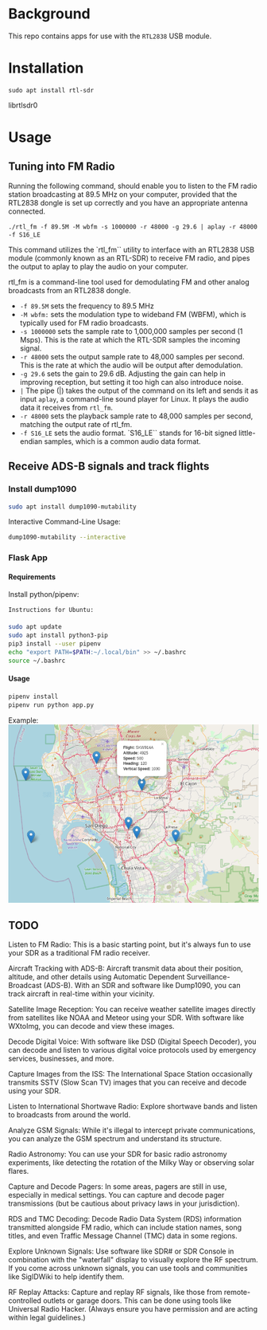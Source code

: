 # Background

This repo contains apps for use with the `RTL2838` USB module.

# Installation

```
sudo apt install rtl-sdr
```
librtlsdr0

# Usage

## Tuning into FM Radio

Running the following command, should enable you to listen to the FM radio station broadcasting at 89.5 MHz on your computer, provided that the RTL2838 dongle is set up correctly and you have an appropriate antenna connected.

```
./rtl_fm -f 89.5M -M wbfm -s 1000000 -r 48000 -g 29.6 | aplay -r 48000 -f S16_LE
```

This command utilizes the `rtl_fm`` utility to interface with an RTL2838 USB module (commonly known as an RTL-SDR) to receive FM radio, and pipes the output to aplay to play the audio on your computer.

rtl_fm is a command-line tool used for demodulating FM and other analog broadcasts from an RTL2838 dongle.

- `-f 89.5M` sets the frequency to 89.5 MHz
- `-M wbfm:` sets the modulation type to wideband FM (WBFM), which is typically used for FM radio broadcasts.
- `-s 1000000` sets the sample rate to 1,000,000 samples per second (1 Msps). This is the rate at which the RTL-SDR samples the incoming signal.
- `-r 48000` sets the output sample rate to 48,000 samples per second. This is the rate at which the audio will be output after demodulation.
- `-g 29.6` sets the gain to 29.6 dB. Adjusting the gain can help in improving reception, but setting it too high can also introduce noise.
- `|` The pipe (|) takes the output of the command on its left and sends it as input `aplay`, a command-line sound player for Linux. It plays the audio data it receives from `rtl_fm`.
- `-r 48000` sets the playback sample rate to 48,000 samples per second, matching the output rate of rtl_fm.
- `-f S16_LE` sets the audio format. `S16_LE`` stands for 16-bit signed little-endian samples, which is a common audio data format.


## Receive ADS-B signals and track flights

### Install dump1090

```bash
sudo apt install dump1090-mutability
```

Interactive Command-Line Usage:

```bash
dump1090-mutability --interactive
```

### Flask App

#### Requirements

Install python/pipenv:

```bash
Instructions for Ubuntu:

sudo apt update
sudo apt install python3-pip
pip3 install --user pipenv
echo "export PATH=$PATH:~/.local/bin" >> ~/.bashrc
source ~/.bashrc
```

#### Usage

```bash
pipenv install
pipenv run python app.py
```

Example:
![map](https://github.com/anthonyrussano/SDR_RTL2838/blob/a130223834111fff5ccb2b0b1d882b72d28f7ba0/Screenshot%20from%202023-08-06%2023-02-36.png)

## TODO

Listen to FM Radio: This is a basic starting point, but it's always fun to use your SDR as a traditional FM radio receiver.

Aircraft Tracking with ADS-B: Aircraft transmit data about their position, altitude, and other details using Automatic Dependent Surveillance-Broadcast (ADS-B). With an SDR and software like Dump1090, you can track aircraft in real-time within your vicinity.

Satellite Image Reception: You can receive weather satellite images directly from satellites like NOAA and Meteor using your SDR. With software like WXtoImg, you can decode and view these images.

Decode Digital Voice: With software like DSD (Digital Speech Decoder), you can decode and listen to various digital voice protocols used by emergency services, businesses, and more.

Capture Images from the ISS: The International Space Station occasionally transmits SSTV (Slow Scan TV) images that you can receive and decode using your SDR.

Listen to International Shortwave Radio: Explore shortwave bands and listen to broadcasts from around the world.

Analyze GSM Signals: While it's illegal to intercept private communications, you can analyze the GSM spectrum and understand its structure.

Radio Astronomy: You can use your SDR for basic radio astronomy experiments, like detecting the rotation of the Milky Way or observing solar flares.

Capture and Decode Pagers: In some areas, pagers are still in use, especially in medical settings. You can capture and decode pager transmissions (but be cautious about privacy laws in your jurisdiction).

RDS and TMC Decoding: Decode Radio Data System (RDS) information transmitted alongside FM radio, which can include station names, song titles, and even Traffic Message Channel (TMC) data in some regions.

Explore Unknown Signals: Use software like SDR# or SDR Console in combination with the "waterfall" display to visually explore the RF spectrum. If you come across unknown signals, you can use tools and communities like SigIDWiki to help identify them.

RF Replay Attacks: Capture and replay RF signals, like those from remote-controlled outlets or garage doors. This can be done using tools like Universal Radio Hacker. (Always ensure you have permission and are acting within legal guidelines.)
